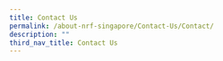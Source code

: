 ```yaml
---
title: Contact Us
permalink: /about-nrf-singapore/Contact-Us/Contact/
description: ""
third_nav_title: Contact Us
---
```

